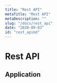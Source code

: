 ```yaml
---
title: "Rest API"
metaTitle: "Rest API"
metaDescription: ""
slug: "/docs/rest_api"
date: "2020-09-03"
id: "rest_apimd"
---
```


# Rest API

## Application
